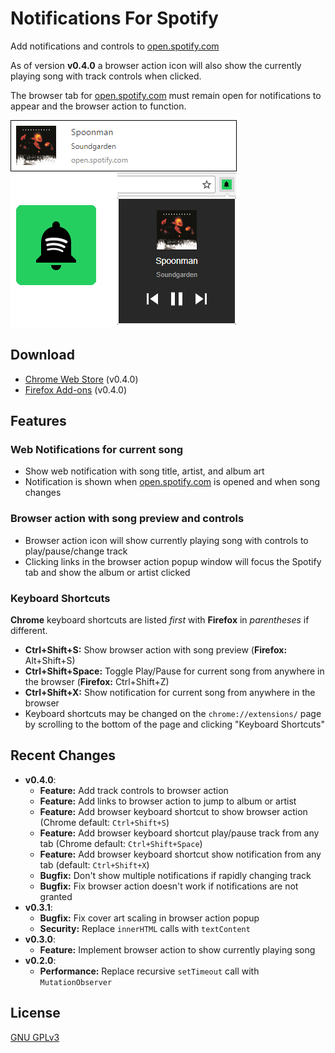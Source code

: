 # Notifications For Spotify
Add notifications and controls to [open.spotify.com]

As of version __v0.4.0__ a browser action icon will also show the currently playing song with track controls when clicked.

The browser tab for [open.spotify.com] must remain open for notifications to appear and the browser action to function.

![](screenshots/notification.png)

## Download
* [Chrome Web Store](https://chrome.google.com/webstore/detail/notifications-for-spotify/filocihllcicedfecomcdlilalmcfohi?hl=en-US&gl=US) (v0.4.0)
* [Firefox Add-ons](https://addons.mozilla.org/en-US/firefox/addon/notifications-for-spotify/) (v0.4.0)

## Features
### Web Notifications for current song
* Show web notification with song title, artist, and album art
* Notification is shown when [open.spotify.com] is opened and when song changes

### Browser action with song preview and controls
* Browser action icon will show currently playing song with controls to play/pause/change track
* Clicking links in the browser action popup window will focus the Spotify tab and show the album or artist clicked

### Keyboard Shortcuts
__Chrome__ keyboard shortcuts are listed _first_ with __Firefox__ in _parentheses_ if different.
* __Ctrl+Shift+S:__ Show browser action with song preview (__Firefox:__ Alt+Shift+S)
* __Ctrl+Shift+Space:__ Toggle Play/Pause for current song from anywhere in the browser (__Firefox:__ Ctrl+Shift+Z)
* __Ctrl+Shift+X:__ Show notification for current song from anywhere in the browser
* Keyboard shortcuts may be changed on the `chrome://extensions/` page by scrolling to the bottom of the page and clicking "Keyboard Shortcuts"


## Recent Changes
* __v0.4.0__:
  * __Feature:__ Add track controls to browser action
  * __Feature:__ Add links to browser action to jump to album or artist
  * __Feature:__ Add browser keyboard shortcut to show browser action (Chrome default: `Ctrl+Shift+S`)
  * __Feature:__ Add browser keyboard shortcut play/pause track from any tab (Chrome default: `Ctrl+Shift+Space`)
  * __Feature:__ Add browser keyboard shortcut show notification from any tab (default: `Ctrl+Shift+X`)
  * __Bugfix:__ Don't show multiple notifications if rapidly changing track
  * __Bugfix:__ Fix browser action doesn't work if notifications are not granted
* __v0.3.1__:
  * __Bugfix:__ Fix cover art scaling in browser action popup
  * __Security:__ Replace `innerHTML` calls with `textContent`
* __v0.3.0__:
  * __Feature:__ Implement browser action to show currently playing song
* __v0.2.0__:
  * __Performance:__ Replace recursive `setTimeout` call with `MutationObserver`

## License
[GNU GPLv3](LICENSE)

[open.spotify.com]: https://open.spotify.com/
